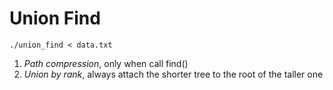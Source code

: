 # Union Find

```
./union_find < data.txt
```

1. *Path compression*, only when call find()
2. *Union by rank*, always attach the shorter tree to the root of the taller one
